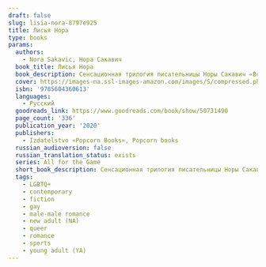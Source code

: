 ```yaml
---
draft: false
slug: lisia-nora-8797e925
title: Лисья Нора
type: books
params:
  authors:
    - Nora Sakavic, Нора Сакавич
  book_title: Лисья Нора
  book_description: Сенсационная трилогия писательницы Норы Сакавич «Все ради игры» была впервые опубликована в интернете, однако молниеносно покорила читателей во всем мире. Трилогия повествует о команде «Лисов» — игроков экси (вымышленный спорт), которые, будучи отбросами в жизни, пытаются подняться со дна турнирной таблицы и выиграть чемпионат страны. Главный герой, Нил Джостен, пытается скрыться от своего темного прошлого, однако, став частью команды, вынужден сражаться не только с соперниками, но и с новоиспеченными товарищами, каждый из которых хранит свои секреты.
  cover: https://images-na.ssl-images-amazon.com/images/S/compressed.photo.goodreads.com/books/1580491701i/50731490.jpg
  isbn: '9785604360613'
  languages:
    - Русский
  goodreads_link: https://www.goodreads.com/book/show/50731490
  page_count: '336'
  publication_year: '2020'
  publishers:
    - Izdatelstvo «Popcorn Books», Popcorn books
  russian_audioversion: false
  russian_translation_status: exists
  series: All for the Game
  short_book_description: Сенсационная трилогия писательницы Норы Сакавич «Все ради игры» была впервые опубликована в интернете, однако молниеносно покорила читателей во всем мире. Трилогия повествует о команде «Лисов» —...
  tags:
    - LGBTQ+
    - contemporary
    - fiction
    - gay
    - male-male romance
    - new adult (NA)
    - queer
    - romance
    - sports
    - young adult (YA)
---
```

